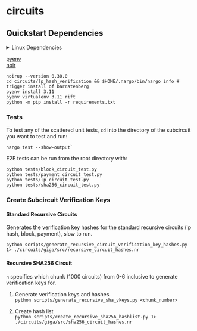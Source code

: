 # circuits

## Quickstart Dependencies
<details>
<summary>Linux Dependencies</summary>

```
sudo apt install libgmp3-dev build-essential
```
</details>

[pyenv](https://github.com/pyenv/pyenv?tab=readme-ov-file#automatic-installer)<br>
[noir](https://noir-lang.org/docs/getting_started/installation/#installing-noirup)<br>

```
noirup --version 0.30.0
cd circuits/lp_hash_verification && $HOME/.nargo/bin/nargo info # trigger install of barratenberg
pyenv install 3.11
pyenv virtualenv 3.11 rift 
python -m pip install -r requirements.txt
```


### Tests
To test any of the scattered unit tests, `cd` into the directory of the subcircuit you want to test and run:
```
nargo test --show-output`
```

E2E tests can be run from the root directory with:
```
python tests/block_circuit_test.py
python tests/payment_circuit_test.py
python tests/lp_circuit_test.py
python tests/sha256_circuit_test.py
```


### Create Subcircuit Verification Keys

#### Standard Recursive Circuits 
Generates the verification key hashes for the standard recursive circuits (lp hash, block, payment), slow to run.
```
python scripts/generate_recursive_circuit_verification_key_hashes.py 1> ./circuits/giga/src/recursive_circuit_hashes.nr
```

#### Recursive SHA256 Circuit
`n` specifies which chunk (1000 circuits) from 0-6 inclusive to generate verification keys for.
1. Generate verification keys and hashes<br>
    ```python scripts/generate_recursive_sha_vkeys.py <chunk_number>```

2. Create hash list<br>
    ```python scripts/create_recursive_sha256_hashlist.py 1> ./circuits/giga/src/sha256_circuit_hashes.nr```


